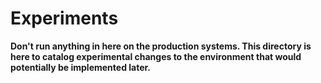 # Experiments

**Don't run anything in here on the production systems. This directory is here
to catalog experimental changes to the environment that would potentially be
implemented later.**
